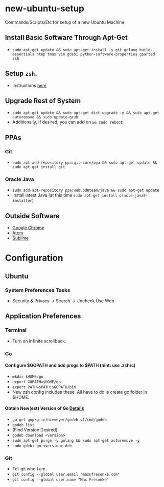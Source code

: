 # new-ubuntu-setup
Commands/Scripts/Etc for setup of a new Ubuntu Machine

## Install Basic Software Through Apt-Get
- `sudo apt-get update && sudo apt-get install -y git golang build-essentials htop tmux vim gdebi python-software-properties gparted zsh`

## Setup `zsh`.
- Instructions [here](https://github.com/mfresonke/max-prezto-config)


## Upgrade Rest of System
- `sudo apt-get update && sudo apt-get dist-upgrade -y && sudo apt-get autoremove && sudo update-grub`
- Additionally, if desired, you can add on `&& sudo reboot`

## PPAs
### Git
- `sudo apt-add-repository ppa:git-core/ppa && sudo apt-get update && sudo apt-get install git`

### Oracle Java
- `sudo add-apt-repository ppa:webupd8team/java && sudo apt-get update`
- Install latest Java (at this time `sudo apt-get install oracle-java8-installer`)

## Outside Software
- [Google Chrome](https://www.google.com/chrome/browser/desktop/)
- [Atom](https://atom.io/)
- [Sublime](http://www.sublimetext.com/3)

# Configuration

## Ubuntu 
### System Preferences Tasks
- Security & Privacy -> Search -> Uncheck Use Web

## Application Preferences
### Terminal
- Turn on infinite scrollback.

### Go
#### Configure $GOPATH and add progs to $PATH (hint: use .zshrc)
- `mkdir $HOME/go`
- `export GOPATH=$HOME/go`
- `export PATH=$PATH:$GOPATH/bin`
- New zsh config includes these. All have to do is create go folder in $HOME.

#### Obtain New(est) Version of Go [Details](https://github.com/niemeyer/godeb)
- `go get gopkg.in/niemeyer/godeb.v1/cmd/godeb`
- `godeb list`
- (Find Version Desired)
- `godeb download <version>`
- `sudo apt-get purge -y golang && sudo apt-get autoremove -y`
- `sudo gdebi go-<version>.deb`

### Git
- Tell git who I am
- `git config --global user.email "max@fresonke.com"`
- `git config --global user.name "Max Fresonke"`
